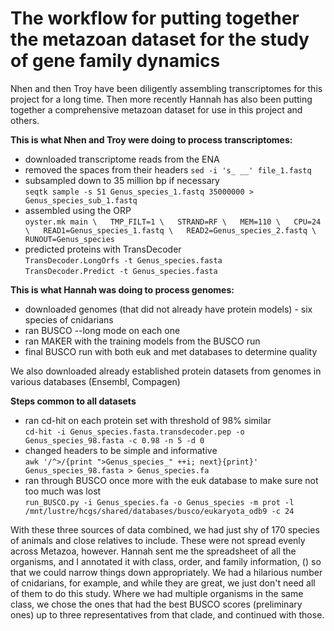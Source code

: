 # The workflow for putting together the metazoan dataset for the study of gene family dynamics  

Nhen and then Troy have been diligently assembling transcriptomes for this project for a long time. Then more recently Hannah has also been putting together a comprehensive metazoan dataset for use in this project and others.   

**This is what Nhen and Troy were doing to process transcriptomes:**  
- downloaded transcriptome reads from the ENA  
- removed the spaces from their headers `sed -i 's_ __' file_1.fastq`  
- subsampled down to 35 million bp if necessary  
    `seqtk sample -s 51 Genus_species_1.fastq 35000000 > Genus_species_sub_1.fastq`  
- assembled using the ORP  
    `oyster.mk main \  
    TMP_FILT=1 \  
    STRAND=RF \  
    MEM=110 \  
    CPU=24 \  
    READ1=Genus_species_1.fastq \  
    READ2=Genus_species_2.fastq \  
    RUNOUT=Genus_species`  
- predicted proteins with TransDecoder  
    `TransDecoder.LongOrfs -t Genus_species.fasta`  
    `TransDecoder.Predict -t Genus_species.fasta`  

**This is what Hannah was doing to process genomes:**  
- downloaded genomes (that did not already have protein models) - six species of cnidarians  
- ran BUSCO --long mode on each one  
- ran MAKER with the training models from the BUSCO run  
- final BUSCO run with both euk and met databases to determine quality  

We also downloaded already established protein datasets from genomes in various databases (Ensembl, Compagen)  

**Steps common to all datasets**  
- ran cd-hit on each protein set with threshold of 98% similar  
    `cd-hit -i Genus_species.fasta.transdecoder.pep -o Genus_species_98.fasta -c 0.98 -n 5 -d 0`  
- changed headers to be simple and informative  
    `awk '/^>/{print ">Genus_species_" ++i; next}{print}' Genus_species_98.fasta > Genus_species.fa`  
- ran through BUSCO once more with the euk database to make sure not too much was lost  
    `run_BUSCO.py -i Genus_species.fa -o Genus_species -m prot -l /mnt/lustre/hcgs/shared/databases/busco/eukaryota_odb9 -c 24`  


With these three sources of data combined, we had just shy of 170 species of animals and close relatives to include. These were not spread evenly across Metazoa, however. Hannah sent me the spreadsheet of all the organisms, and I annotated it with class, order, and family information, () so that we could narrow things down appropriately. We had a hilarious number of cnidarians, for example, and while they are great, we just don't need all of them to do this study. Where we had multiple organisms in the same class, we chose the ones that had the best BUSCO scores (preliminary ones) up to three representatives from that clade, and continued with those.
